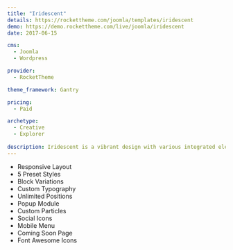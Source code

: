 ```yaml
---
title: "Iridescent"
details: https://rockettheme.com/joomla/templates/iridescent
demo: https://demo.rockettheme.com/live/joomla/iridescent
date: 2017-06-15

cms: 
  - Joomla
  - Wordpress

provider: 
  - RocketTheme

theme_framework: Gantry

pricing:
  - Paid

archetype:
  - Creative
  - Explorer
  
description: Iridescent is a vibrant design with various integrated elements to provide a seamless and versatile environment. A full page RokSprocket slideshow provides a rich interface to impress, aggregated by other layout options, to expand beyond its core base.
---
```


* Responsive Layout
* 5 Preset Styles
* Block Variations
* Custom Typography
* Unlimited Positions
* Popup Module
* Custom Particles
* Social Icons
* Mobile Menu
* Coming Soon Page
* Font Awesome Icons	